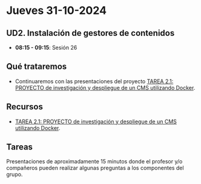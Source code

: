 # Jueves 31-10-2024

## UD2. Instalación de gestores de contenidos

- **08:15 - 09:15**: Sesión 26

## Qué trataremos
- Continuaremos con las presentaciones del proyecto [TAREA 2.1: PROYECTO de investigación y despliegue de un CMS utilizando Docker](../../Documents/UD2/TAREA%202.1:%20PROYECTO%20de%20investigación%20y%20despliegue%20de%20un%20CMS%20utilizando%20Docker.pdf).

## Recursos
- [TAREA 2.1: PROYECTO de investigación y despliegue de un CMS utilizando Docker](../../Documents/UD2/TAREA%202.1:%20PROYECTO%20de%20investigación%20y%20despliegue%20de%20un%20CMS%20utilizando%20Docker.pdf).

## Tareas

Presentaciones de aproximadamente 15 minutos donde el profesor y/o compañeros pueden realizar algunas preguntas a los componentes del grupo.



